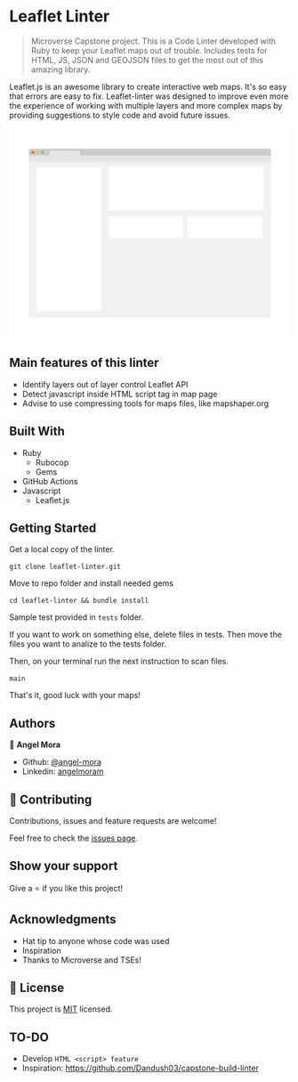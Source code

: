 # Leaflet Linter

> Microverse Capstone project. This is a Code Linter developed with Ruby to keep your Leaflet maps out of trouble. Includes tests for HTML, JS, JSON and GEOJSON files to get the most out of this amazing library.

Leaflet.js is an awesome library to create interactive web maps. It's so easy that errors are easy to fix. Leaflet-linter was designed to improve even more the experience of working with multiple layers and more complex maps by providing suggestions to style code and avoid future issues.

![Leaflet Linter in action](./app_screenshot.png)

## Main features of this linter

- Identify layers out of layer control Leaflet API
- Detect javascript inside HTML script tag in map page
- Advise to use compressing tools for maps files, like mapshaper.org

## Built With

- Ruby
    - Rubocop
    - Gems
- GitHub Actions
- Javascript
    - Leaflet.js

## Getting Started

Get a local copy of the linter.

```
git clone leaflet-linter.git
```

Move to repo folder and install needed gems

```
cd leaflet-linter && bundle install
```

Sample test provided in ```tests``` folder.

If you want to work on something else, delete files in tests. Then move the files you want to analize to the tests folder.

Then, on your terminal run the next instruction to scan files.

```
main
```

That's it, good luck with your maps!

## Authors

👤 **Angel Mora**

- Github: [@angel-mora](https://github.com/githubhandle)
- Linkedin: [angelmoram](https://linkedin.com/linkedinhandle)

## 🤝 Contributing

Contributions, issues and feature requests are welcome!

Feel free to check the [issues page](issues/).

## Show your support

Give a ⭐️ if you like this project!

## Acknowledgments

- Hat tip to anyone whose code was used
- Inspiration
- Thanks to Microverse and TSEs!

## 📝 License

This project is [MIT](lic.url) licensed.

## TO-DO

- Develop ```HTML <script> feature```
- Inspiration: https://github.com/Dandush03/capstone-build-linter